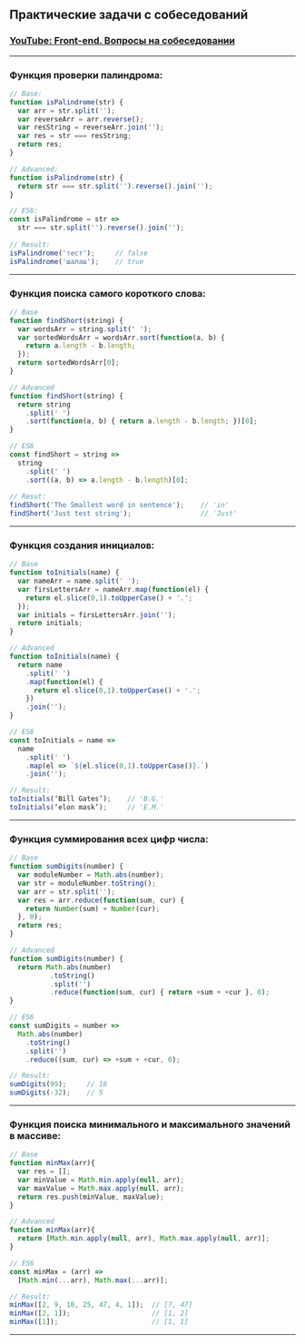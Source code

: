 ## **Практические задачи с собеседований**

### [YouTube: Front-end. Вопросы на собеседовании](https://www.youtube.com/playlist?list=PLNkWIWHIRwMFSLI9wBuHxuGI5lAZ7QNUg)
---

### Функция проверки палиндрома:
```javascript
// Base:
function isPalindrome(str) {
  var arr = str.split('');
  var reverseArr = arr.reverse();
  var resString = reverseArr.join('');
  var res = str === resString;
  return res;
}

// Advanced:
function isPalindrome(str) {
  return str === str.split('').reverse().join('');
}

// ES6:
const isPalindrome = str =>
  str === str.split('').reverse().join('');
  
// Result:
isPalindrome('тест');     // false 
isPalindrome('шалаш');    // true  
```
---
### Функция поиска самого короткого слова:
```javascript
// Base
function findShort(string) {
  var wordsArr = string.split(' ');
  var sortedWordsArr = wordsArr.sort(function(a, b) {
    return a.length - b.length;
  });
  return sortedWordsArr[0];
}

// Advanced
function findShort(string) {
  return string
    .split(' ')
    .sort(function(a, b) { return a.length - b.length; })[0];
}

// ES6
const findShort = string =>
  string
    .split(' ')
    .sort((a, b) => a.length - b.length)[0];
    
// Resut:
findShort('The Smallest word in sentence');    // 'in'
findShort('Just test string');                 // 'Just'    
```
---
### Функция создания инициалов:
```javascript
// Base
function toInitials(name) {
  var nameArr = name.split(' ');
  var firsLettersArr = nameArr.map(function(el) {
    return el.slice(0,1).toUpperCase() + '.';
  });
  var initials = firsLettersArr.join('');
  return initials;
}

// Advanced
function toInitials(name) {
  return name
    .split(' ')
    .map(function(el) {
      return el.slice(0,1).toUpperCase() + '.';
    })
    .join('');
}

// ES6
const toInitials = name =>
  name
    .split(' ')
    .map(el => `${el.slice(0,1).toUpperCase()}.`)
    .join('');

// Result:
toInitials(‘Bill Gates’);    // 'B.G.'
toInitials(‘elon mask’);     // 'E.M.'
```
---
### Функция суммирования всех цифр числа:
```javascript
// Base
function sumDigits(number) {
  var moduleNumber = Math.abs(number);
  var str = moduleNumber.toString();
  var arr = str.split('');
  var res = arr.reduce(function(sum, cur) {
    return Number(sum) + Number(cur);
  }, 0);
  return res;
}

// Advanced
function sumDigits(number) {
  return Math.abs(number)
          .toString()
          .split('')
          .reduce(function(sum, cur) { return +sum + +cur }, 0);
}

// ES6
const sumDigits = number =>
  Math.abs(number)
    .toString()
    .split('')
    .reduce((sum, cur) => +sum + +cur, 0);

// Result:
sumDigits(99);     // 18
sumDigits(-32);    // 5
```
---
### Функция поиска минимального и максимального значений в массиве:
```javascript
// Base
function minMax(arr){
  var res = [];
  var minValue = Math.min.apply(null, arr);
  var maxValue = Math.max.apply(null, arr);
  return res.push(minValue, maxValue);
}

// Advanced
function minMax(arr){
  return [Math.min.apply(null, arr), Math.max.apply(null, arr)];
}

// ES6
const minMax = (arr) => 
  [Math.min(...arr), Math.max(...arr)];

// Result:
minMax([2, 9, 10, 25, 47, 4, 1]);  // [7, 47]
minMax([2, 1]);                    // [1, 2]
minMax([1]);                       // [1, 1]
```
---
